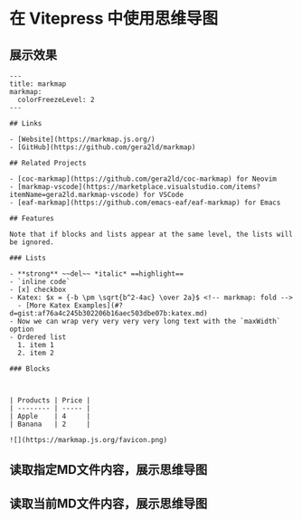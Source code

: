# 在 Vitepress 中使用思维导图

## 展示效果

```mermaid
---
title: markmap
markmap:
  colorFreezeLevel: 2
---

## Links

- [Website](https://markmap.js.org/)
- [GitHub](https://github.com/gera2ld/markmap)

## Related Projects

- [coc-markmap](https://github.com/gera2ld/coc-markmap) for Neovim
- [markmap-vscode](https://marketplace.visualstudio.com/items?itemName=gera2ld.markmap-vscode) for VSCode
- [eaf-markmap](https://github.com/emacs-eaf/eaf-markmap) for Emacs

## Features

Note that if blocks and lists appear at the same level, the lists will be ignored.

### Lists

- **strong** ~~del~~ *italic* ==highlight==
- `inline code`
- [x] checkbox
- Katex: $x = {-b \pm \sqrt{b^2-4ac} \over 2a}$ <!-- markmap: fold -->
  - [More Katex Examples](#?d=gist:af76a4c245b302206b16aec503dbe07b:katex.md)
- Now we can wrap very very very very long text with the `maxWidth` option
- Ordered list
  1. item 1
  2. item 2

### Blocks



| Products | Price |
| -------- | ----- |
| Apple    | 4     |
| Banana   | 2     |

![](https://markmap.js.org/favicon.png)

```

## 读取指定MD文件内容，展示思维导图

<PreviewMarkmapPath path="./Vue.md" showToolbar />

## 读取当前MD文件内容，展示思维导图

<PreviewMarkmapPath showToolbar  />
